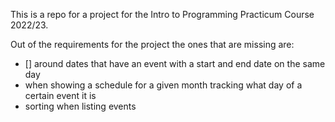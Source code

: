 This is a repo for a project for the Intro to Programming Practicum Course 2022/23. 

Out of the requirements for the project the ones that are missing are:
- [] around dates that have an event with a start and end date on the same day
- when showing a schedule for a given month tracking what day of a certain event it is
- sorting when listing events
